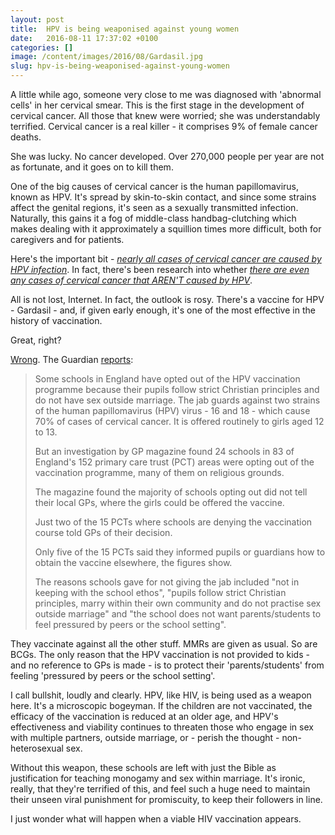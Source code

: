 ```yaml
---
layout: post
title:  HPV is being weaponised against young women
date:   2016-08-11 17:37:02 +0100
categories: []
image: /content/images/2016/08/Gardasil.jpg
slug: hpv-is-being-weaponised-against-young-women
---
```


A little while ago, someone very close to me was diagnosed with 'abnormal cells' in her cervical smear. This is the first stage in the development of cervical cancer. All those that knew were worried; she was understandably terrified. Cervical cancer is a real killer - it comprises 9% of female cancer deaths.

She was lucky. No cancer developed. Over 270,000 people per year are not as fortunate, and it goes on to kill them.

One of the big causes of cervical cancer is the human papillomavirus, known as HPV. It's spread by skin-to-skin contact, and since some strains affect the genital regions, it's seen as a sexually transmitted infection. Naturally, this gains it a fog of middle-class handbag-clutching which makes dealing with it approximately a squillion times more difficult, both for caregivers and for patients.

Here's the important bit - [*nearly all cases of cervical cancer are caused by HPV infection*](http://www.ncbi.nlm.nih.gov/pubmed/10451482). In fact, there's been research into whether [*there are even any cases of cervical cancer that AREN'T caused by HPV*](http://www.ncbi.nlm.nih.gov/pubmed/10451480.1).

All is not lost, Internet. In fact, the outlook is rosy. There's a vaccine for HPV - Gardasil - and, if given early enough, it's one of the most effective in the history of vaccination.

Great, right?

[Wrong](http://www.guardian.co.uk/society/2012/jul/18/cervical-cancer-vaccine-schoolgirls-religion). The Guardian [reports](http://www.guardian.co.uk/society/2012/jul/18/cervical-cancer-vaccine-schoolgirls-religion):

> Some schools in England have opted out of the HPV vaccination programme because their pupils follow strict Christian principles and do not have sex outside marriage. The jab guards against two strains of the human papillomavirus (HPV) virus - 16 and 18 - which cause 70% of cases of cervical cancer. It is offered routinely to girls aged 12 to 13.
>
> But an investigation by GP magazine found 24 schools in 83 of England's 152 primary care trust (PCT) areas were opting out of the vaccination programme, many of them on religious grounds.
>
> The magazine found the majority of schools opting out did not tell their local GPs, where the girls could be offered the vaccine.
>
> Just two of the 15 PCTs where schools are denying the vaccination course told GPs of their decision.
>
> Only five of the 15 PCTs said they informed pupils or guardians how to obtain the vaccine elsewhere, the figures show.
>
> The reasons schools gave for not giving the jab included "not in keeping with the school ethos", "pupils follow strict Christian principles, marry within their own community and do not practise sex outside marriage" and "the school does not want parents/students to feel pressured by peers or the school setting".

They vaccinate against all the other stuff. MMRs are given as usual. So are BCGs. The only reason that the HPV vaccination is not provided to kids - and no reference to GPs is made - is to protect their 'parents/students' from feeling 'pressured by peers or the school setting'.

I call bullshit, loudly and clearly. HPV, like HIV, is being used as a weapon here. It's a microscopic bogeyman. If the children are not vaccinated, the efficacy of the vaccination is reduced at an older age, and HPV's effectiveness and viability continues to threaten those who engage in sex with multiple partners, outside marriage, or - perish the thought - non-heterosexual sex.

Without this weapon, these schools are left with just the Bible as justification for teaching monogamy and sex within marriage. It's ironic, really, that they're terrified of this, and feel such a huge need to maintain their unseen viral punishment for promiscuity, to keep their followers in line.

I just wonder what will happen when a viable HIV vaccination appears.
